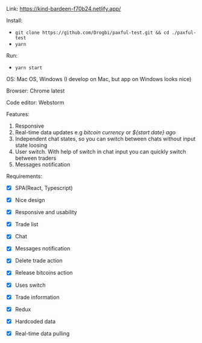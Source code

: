 Link: https://kind-bardeen-f70b24.netlify.app/

Install: 
* ```git clone https://github.com/Drogbi/paxful-test.git && cd ./paxful-test```
* ```yarn```

Run: 
* ```yarn start```

OS: Mac OS, Windows (I develop on Mac, but app on Windows looks nice)

Browser: Chrome latest

Code editor: Webstorm

Features: 
1. Responsive
2. Real-time data updates e.g *bitcoin currency* or *${start date} ago*
3. Independent chat states, so you can switch between chats without input state loosing
4. User switch. With help of switch in chat input you can quickly switch between traders
5. Messages notification

Requirements: 
- [x] SPA(React, Typescript)
- [x] Nice design
- [x] Responsive and usability
- [x] Trade list
- [x] Chat
- [x] Messages notification
- [x] Delete trade action
- [x] Release bitcoins action
- [x] Uses switch
- [x] Trade information
- [x] Redux
- [x] Hardcoded data
- [x] Real-time data pulling


